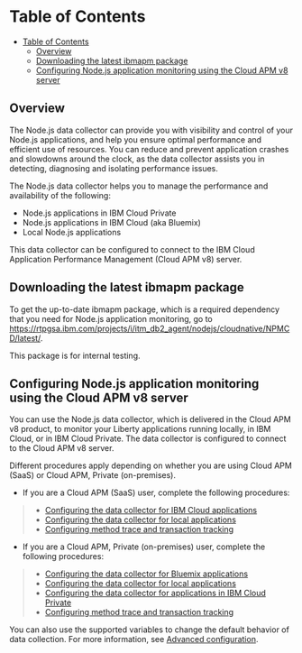 
Table of Contents
=================
- [Table of Contents](#table-of-contents)
    - [Overview](#overview)
    - [Downloading the latest ibmapm package](#downloading-the-latest-ibmapm-package)    
    - [Configuring Node.js application monitoring using the Cloud APM v8 server](#configuring-nodejs-application-monitoring-using-the-cloud-apm-v8-server)

## Overview
The Node.js data collector can provide you with visibility and control of your Node.js applications, and help you ensure optimal performance and efficient use of resources. You can reduce and prevent application crashes and slowdowns around the clock, as the data collector assists you in detecting, diagnosing and isolating performance issues.

The Node.js data collector helps you to manage the performance and availability of the following:

- Node.js applications in IBM Cloud Private
- Node.js applications in IBM Cloud (aka Bluemix)
- Local Node.js applications

This data collector can be configured to connect to the IBM Cloud Application Performance Management (Cloud APM v8) server.

## Downloading the latest ibmapm package
To get the up-to-date ibmapm package, which is a required dependency that you need for Node.js application monitoring, go to https://rtpgsa.ibm.com/projects/i/itm_db2_agent/nodejs/cloudnative/NPMCD/latest/.

This package is for internal testing.



## Configuring Node.js application monitoring using the Cloud APM v8 server
You can use the Node.js data collector, which is delivered in the Cloud APM v8 product, to monitor your Liberty applications running locally, in IBM Cloud, or in IBM Cloud Private. The data collector is configured to connect to the Cloud APM v8 server.

Different procedures apply depending on whether you are using Cloud APM (SaaS) or Cloud APM, Private (on-premises).

- If you are a Cloud APM (SaaS) user, complete the following procedures:
> - [Configuring the data collector for IBM Cloud applications](https://www.ibm.com/support/knowledgecenter/SSMKFH/com.ibm.apmaas.doc/install/bluemix_nodejs_config_dc.htm)
> - [Configuring the data collector for local applications](readme-topics/local-nodejs-apm-saas.md)
> - [Configuring method trace and transaction tracking](readme-topics/nodejsdc_mt_tt.md)

- If you are a Cloud APM, Private (on-premises) user, complete the following procedures:
> - [Configuring the data collector for Bluemix applications](https://www.ibm.com/support/knowledgecenter/SSHLNR_8.1.4/com.ibm.pm.doc/install/bluemix_nodejs_config_dc.htm)
> - [Configuring the data collector for local applications](readme-topics/local-nodejs-apm-onprem.md)
> - [Configuring the data collector for applications in IBM Cloud Private](readme-topics/nodejsdc_icp_apm_server.md)
> - [Configuring method trace and transaction tracking](readme-topics/nodejsdc_mt_tt.md)

You can also use the supported variables to change the default behavior of data collection. For more information, see [Advanced configuration](readme-topics/nodejs_dc_advanced_config.md).

